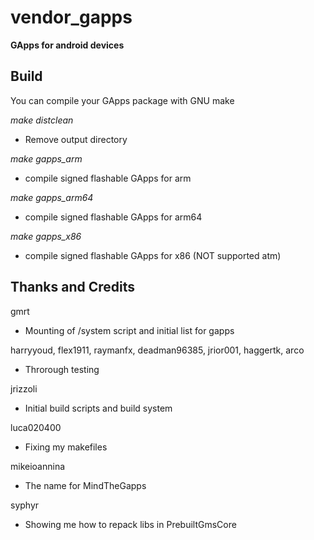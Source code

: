 # vendor_gapps

**GApps for android devices**

Build
-------------------

You can compile your GApps package with GNU make

_make distclean_
- Remove output directory

_make gapps_arm_
- compile signed flashable GApps for arm

_make gapps_arm64_
- compile signed flashable GApps for arm64

_make gapps_x86_
- compile signed flashable GApps for x86 (NOT supported atm)

Thanks and Credits
-------------------

gmrt
- Mounting of /system script and initial list for gapps

harryyoud, flex1911, raymanfx, deadman96385, jrior001, haggertk, arco
- Throrough testing

jrizzoli
- Initial build scripts and build system

luca020400
- Fixing my makefiles

mikeioannina
- The name for MindTheGapps

syphyr
- Showing me how to repack libs in PrebuiltGmsCore
